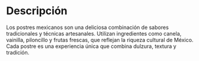 # Descripción
Los postres mexicanos son una deliciosa combinación de sabores tradicionales y técnicas artesanales. Utilizan ingredientes como canela, vainilla, piloncillo y frutas frescas, que reflejan la riqueza cultural de México. Cada postre es una experiencia única que combina dulzura, textura y tradición.

